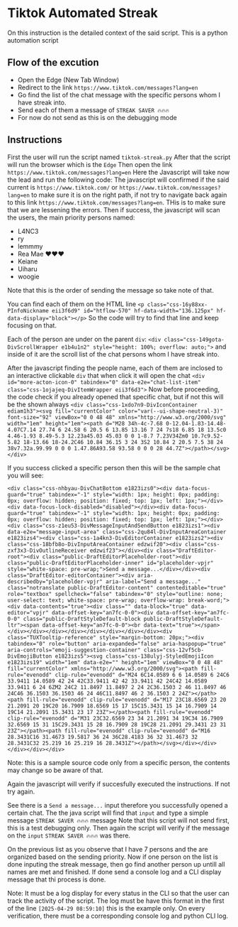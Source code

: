 # Tiktok Automated Streak
On this instruction is the detailed context of the said script.
This is a python automation script

## Flow of the excution
- Open the Edge (New Tab Window)
- Redirect to the link `https://www.tiktok.com/messages?lang=en`
- Go find the list of the chat message with the specific persons whom I have streak into.
- Send each of them a message of `STREAK SAVER 🔥🔥🔥`
- For now do not send as this is on the debugging mode

## Instructions
First the user will run the script named `tiktok-streak.py`
After that the script will run the browser which is the `Edge`
Then open the link `https://www.tiktok.com/messages?lang=en`
Here the Javascript will take now the lead and run the following code:
The javascript will confirmed if the said current is `https://www.tiktok.com/` or `https://www.tiktok.com/messages?lang=en` to make sure it is on the right path, if not try to navigate back again to this link `https://www.tiktok.com/messages?lang=en`. THis is to make sure that we are lessening the errors.
Then if success, the javascript will scan the users, the main priority persons named:
- L4NC3
- ry
- lemmmy
- Rea Mae ❤️❤️❤️
- Keiane
- Uiharu
- woogie

Note that this is the order of sending the message so take note of that.

You can find each of them on the HTML line `<p class="css-16y88xx-PInfoNickname eii3f6d9" id="htflow-570" hf-data-width="136.125px" hf-data-display="block"></p>`
So the code will try to find that line and keep focusing on that.

Each of the person are under on the parent `div`: `<div class="css-149gota-DivScrollWrapper e1b4u1n2" style="height: 100%; overflow: auto;">` and inside of it are the scroll list of the chat persons whom I have streak into.

After the javascript finding the people name, each of them are inclosed to an interactive clickable `div` that when click it will open the chat `<div id="more-acton-icon-0" tabindex="0" data-e2e="chat-list-item" class="css-1ojajeq-DivItemWrapper eii3f6d3">`
Now before proceeding, the code check if you already opened that specific chat, but if not this will be the shown always
`<div class="css-1xdo7n9-DivIconContainer ediam1h3"><svg fill="currentColor" color="var(--ui-shape-neutral-3)" font-size="92" viewBox="0 0 48 48" xmlns="http://www.w3.org/2000/svg" width="1em" height="1em"><path d="M28 34h-4c-7.68 0-12.04-1.83-14.48-4.07C7.14 27.74 6 24.58 6 20.5 6 13.85 13.16 7 24 7s18 6.85 18 13.5c0 4.46-1.93 8.49-5.3 12.23a45.03 45.03 0 0 1-8.7 7.23V34Zm0 10.7c9.52-5.82 18-13.66 18-24.2C46 10.84 36.15 3 24 3S2 10.84 2 20.5 7.5 38 24 38v7.32a.99.99 0 0 0 1.47.86A93.58 93.58 0 0 0 28 44.7Z"></path></svg></div>`

If you success clicked a specific person then this will be the sample chat you will see:
```
<div class="css-nhbyau-DivChatBottom e1823izs0"><div data-focus-guard="true" tabindex="-1" style="width: 1px; height: 0px; padding: 0px; overflow: hidden; position: fixed; top: 1px; left: 1px;"></div><div data-focus-lock-disabled="disabled"></div><div data-focus-guard="true" tabindex="-1" style="width: 1px; height: 0px; padding: 0px; overflow: hidden; position: fixed; top: 1px; left: 1px;"></div><div class="css-z1eu53-DivMessageInputAndSendButton e1823izs1"><div data-e2e="message-input-area" class="css-2qu84l-DivInputAreaContainer e1823izs4"><div class="css-1a4kn3-DivEditorContainer e1823izs2"><div class="css-18bfb8o-DivInputAreaContainer edzwif20"><div class="css-zxf3x3-DivOutlineReceiver edzwif23"></div><div class="DraftEditor-root"><div class="public-DraftEditorPlaceholder-root"><div class="public-DraftEditorPlaceholder-inner" id="placeholder-vpjr" style="white-space: pre-wrap;">Send a message...</div></div><div class="DraftEditor-editorContainer"><div aria-describedby="placeholder-vpjr" aria-label="Send a message..." class="notranslate public-DraftEditor-content" contenteditable="true" role="textbox" spellcheck="false" tabindex="0" style="outline: none; user-select: text; white-space: pre-wrap; overflow-wrap: break-word;"><div data-contents="true"><div class="" data-block="true" data-editor="vpjr" data-offset-key="an7fc-0-0"><div data-offset-key="an7fc-0-0" class="public-DraftStyleDefault-block public-DraftStyleDefault-ltr"><span data-offset-key="an7fc-0-0"><br data-text="true"></span></div></div></div></div></div></div></div></div><div class="TUXTooltip-reference" style="margin-bottom: 20px;"><div tabindex="0" role="button" aria-expanded="false" aria-haspopup="true" aria-controls="emoji-suggestion-container" class="css-12vf5cb-DivEmojiButton e1823izs5"><svg class="css-138ulyj-StyledEmojiIcon e1823izs19" width="1em" data-e2e="" height="1em" viewBox="0 0 48 48" fill="currentColor" xmlns="http://www.w3.org/2000/svg"><path fill-rule="evenodd" clip-rule="evenodd" d="M24 6C14.0589 6 6 14.0589 6 24C6 33.9411 14.0589 42 24 42C33.9411 42 42 33.9411 42 24C42 14.0589 33.9411 6 24 6ZM2 24C2 11.8497 11.8497 2 24 2C36.1503 2 46 11.8497 46 24C46 36.1503 36.1503 46 24 46C11.8497 46 2 36.1503 2 24Z"></path><path fill-rule="evenodd" clip-rule="evenodd" d="M17 23C18.6569 23 20 21.2091 20 19C20 16.7909 18.6569 15 17 15C15.3431 15 14 16.7909 14 19C14 21.2091 15.3431 23 17 23Z"></path><path fill-rule="evenodd" clip-rule="evenodd" d="M31 23C32.6569 23 34 21.2091 34 19C34 16.7909 32.6569 15 31 15C29.3431 15 28 16.7909 28 19C28 21.2091 29.3431 23 31 23Z"></path><path fill-rule="evenodd" clip-rule="evenodd" d="M16 28.3431C16 31.4673 19.5817 36 24 36C28.4183 36 32 31.4673 32 28.3431C32 25.219 16 25.219 16 28.3431Z"></path></svg></div></div></div></div></div>
```
Note: this is a sample source code only from a specific person, the contents may change so be aware of that.

Again the javascript will verify if succesfully executed the instructions. If not try again.

See there is a `Send a message...` input therefore you successfully opened a certain chat.
The the java script will find that `input` and type a simple message `STREAK SAVER 🔥🔥🔥` message
Note that this script will not send first, this is a test debugging only.
Then again the script will verify if the message on the `input` `STREAK SAVER 🔥🔥🔥` was there.

On the previous list as you observe that I have 7 persons and the are organized based on the sending priority. Now if one person on the list is done inputing the streak message, then go find another person up untill all names are met and finished. If done send a console log and a CLI display message that thi process is done.

Note:
It must be a log display for every status in the CLI so that the user can track the activity of the script.
The log must be have this format in the first of the line `[2025-04-29 08:59:10]` this is the example only.
On every verification, there must be a corresponding console log and python CLI log.
